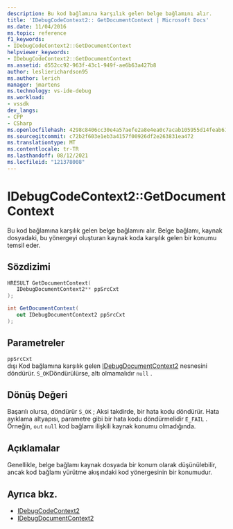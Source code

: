```yaml
---
description: Bu kod bağlamına karşılık gelen belge bağlamını alır.
title: 'IDebugCodeContext2:: GetDocumentContext | Microsoft Docs'
ms.date: 11/04/2016
ms.topic: reference
f1_keywords:
- IDebugCodeContext2::GetDocumentContext
helpviewer_keywords:
- IDebugCodeContext2::GetDocumentContext
ms.assetid: d552cc92-963f-43c1-949f-ae6b63a427b8
author: leslierichardson95
ms.author: lerich
manager: jmartens
ms.technology: vs-ide-debug
ms.workload:
- vssdk
dev_langs:
- CPP
- CSharp
ms.openlocfilehash: 4298c8406cc30e4a57aefe2a8e4ea0c7acab105955d14feab61ec6276381b30f
ms.sourcegitcommit: c72b2f603e1eb3a4157f00926df2e263831ea472
ms.translationtype: MT
ms.contentlocale: tr-TR
ms.lasthandoff: 08/12/2021
ms.locfileid: "121378008"
---
```

# <a name="idebugcodecontext2getdocumentcontext"></a>IDebugCodeContext2::GetDocumentContext
Bu kod bağlamına karşılık gelen belge bağlamını alır. Belge bağlamı, kaynak dosyadaki, bu yönergeyi oluşturan kaynak koda karşılık gelen bir konumu temsil eder.

## <a name="syntax"></a>Sözdizimi

```cpp
HRESULT GetDocumentContext( 
   IDebugDocumentContext2** ppSrcCxt
);
```

```csharp
int GetDocumentContext( 
   out IDebugDocumentContext2 ppSrcCxt
);
```

## <a name="parameters"></a>Parametreler
`ppSrcCxt`\
dışı Kod bağlamına karşılık gelen [IDebugDocumentContext2](../../../extensibility/debugger/reference/idebugdocumentcontext2.md) nesnesini döndürür. `S_OK`Döndürülürse, altı olmamalıdır `null` .

## <a name="return-value"></a>Dönüş Değeri
 Başarılı olursa, döndürür `S_OK` ; Aksi takdirde, bir hata kodu döndürür. Hata ayıklama altyapısı, parametre gibi bir hata kodu döndürmelidir `E_FAIL` . Örneğin, `out` `null` kod bağlamı ilişkili kaynak konumu olmadığında.

## <a name="remarks"></a>Açıklamalar
 Genellikle, belge bağlamı kaynak dosyada bir konum olarak düşünülebilir, ancak kod bağlamı yürütme akışındaki kod yönergesinin bir konumudur.

## <a name="see-also"></a>Ayrıca bkz.
- [IDebugCodeContext2](../../../extensibility/debugger/reference/idebugcodecontext2.md)
- [IDebugDocumentContext2](../../../extensibility/debugger/reference/idebugdocumentcontext2.md)
